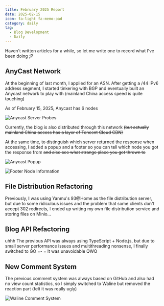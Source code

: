 ```yaml
---
title: February 2025 Report 
date: 2025-02-15
icon: fa-light fa-memo-pad
category: daily
tag:
  - Blog Development
  - Daily
---
```


Haven't written articles for a while, so let me write one to record what I've been doing ;P

## AnyCast Network

At the beginning of last month, I applied for an ASN. After getting a /44 IPv6 address segment, I started tinkering with BGP and eventually built an Anycast network to play with (mainland China access speed is quite touching)

As of February 15, 2025, Anycast has 6 nodes

![Anycast Server Probes](https://s3.pysio.online/cdn-cgi/image/f=avif,onerror=redirect,slow-connection-quality=50/https://s3.pysio.online/pysioimages/20250215075819.png)

Currently, the blog is also distributed through this network ~~(but actually mainland China access has a layer of Tencent Cloud CDN)~~ 

At the same time, to distinguish which server returned the response when accessing, I added a popup and a footer so you can tell which node you got the response from ~~and also see what strange place you got thrown to~~

![Anycast Popup](https://s3.pysio.online/cdn-cgi/image/f=avif,onerror=redirect,slow-connection-quality=50/https://s3.pysio.online/pysioimages/20250215080711.png)

![Footer Node Information](https://s3.pysio.online/cdn-cgi/image/f=avif,onerror=redirect,slow-connection-quality=50/https://s3.pysio.online/pysioimages/20250215080736.png)

## File Distribution Refactoring

Previously, I was using Yanmu's 93@Home as the file distribution server, but due to some ridiculous issues and the problem that some clients don't accept 302 redirects, I ended up writing my own file distribution service and storing files on Minio...

## Blog API Refactoring

uhhh The previous API was always using TypeScript + Node.js, but due to small server performance issues and multithreading nonsense, I finally switched to GO =- = It was unavoidable QWQ

## New Comment System

The previous comment system was always based on GitHub and also had no view count statistics, so I simply switched to Waline but removed the reaction part (felt it was really ugly)

![Waline Comment System](https://s3.pysio.online/cdn-cgi/image/f=avif,onerror=redirect,slow-connection-quality=50/https://s3.pysio.online/pysioimages/20250215080441.png) 